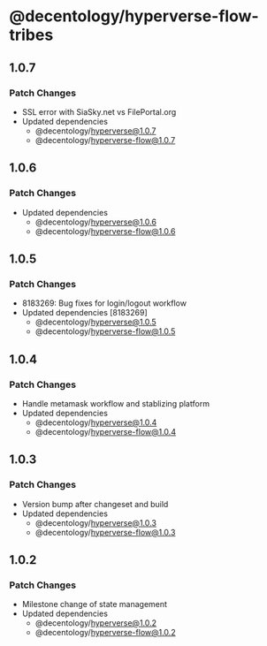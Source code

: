 # @decentology/hyperverse-flow-tribes

## 1.0.7

### Patch Changes

- SSL error with SiaSky.net vs FilePortal.org
- Updated dependencies
  - @decentology/hyperverse@1.0.7
  - @decentology/hyperverse-flow@1.0.7

## 1.0.6

### Patch Changes

- Updated dependencies
  - @decentology/hyperverse@1.0.6
  - @decentology/hyperverse-flow@1.0.6

## 1.0.5

### Patch Changes

- 8183269: Bug fixes for login/logout workflow
- Updated dependencies [8183269]
  - @decentology/hyperverse@1.0.5
  - @decentology/hyperverse-flow@1.0.5

## 1.0.4

### Patch Changes

- Handle metamask workflow and stablizing platform
- Updated dependencies
  - @decentology/hyperverse@1.0.4
  - @decentology/hyperverse-flow@1.0.4

## 1.0.3

### Patch Changes

- Version bump after changeset and build
- Updated dependencies
  - @decentology/hyperverse@1.0.3
  - @decentology/hyperverse-flow@1.0.3

## 1.0.2

### Patch Changes

- Milestone change of state management
- Updated dependencies
  - @decentology/hyperverse@1.0.2
  - @decentology/hyperverse-flow@1.0.2
